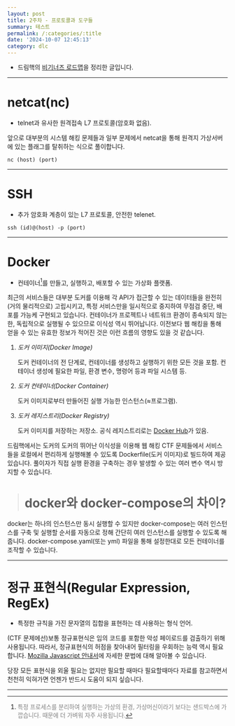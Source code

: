 ```yaml
---
layout: post
title: 2주차 - 프로토콜과 도구들
summary: 테스트
permalink: /:categories/:title
date: '2024-10-07 12:45:13'
category: dlc
---
```


* 드림핵의 [비기너즈 로드맵](https://dreamhack.io/lecture/courses/435)을 정리한 글입니다.

---

# netcat(nc)

* telnet과 유사한 원격접속 L7 프로토콜(암호화 없음).

앞으로 대부분의 시스템 해킹 문제들과 일부 문제에서 netcat을 통해 원격지 가상서버에 있는 플래그를 탈취하는 식으로 풀이합니다.

```
nc (host) (port)
```

---

# SSH

* 추가 암호화 계층이 있는 L7 프로토콜, 안전한 telenet.

```
ssh (id)@(host) -p (port)
```

---

# Docker

* 컨테이너[^1]를 만들고, 실행하고, 배포할 수 있는 가상화 플랫폼.

최근의 서비스들은 대부분 도커를 이용해 각 API가 접근할 수 있는 데이터들을 완전히(거의 물리적으로) 고립시키고, 특정 서비스만을 일시적으로 중지하여 무점검 중단, 배포를 가능케 구현되고 있습니다. 컨테이너가 프로젝트나 네트워크 환경이 종속되지 않는 한, 독립적으로 실행될 수 있으므로 이식성 역시 뛰어납니다. 이전보다 웹 해킹을 통해 얻을 수 있는 유효한 정보가 적어진 것은 이런 흐름의 영향도 있을 것 같습니다.

1. *도커 이미지(Docker Image)*

    도커 컨테이너의 전 단계로, 컨테이너를 생성하고 실행하기 위한 모든 것을 포함. 컨테이너 생성에 필요한 파일, 환경 변수, 명령어 등과 파일 시스템 등.

2. *도커 컨테이너(Docker Container)*
    
    도커 이미지로부터 만들어진 실행 가능한 인스턴스(≈프로그램).

3. *도커 레지스트리(Docker Registry)*

    도커 이미지를 저장하는 저장소. 공식 레지스트리로는 [Docker Hub](https://hub.docker.com/)가 있음.


드림핵에서는 도커의 도커의 뛰어난 이식성을 이용해 웹 해킹 CTF 문제들에서 서비스들을 로컬에서 편리하게 실행해볼 수 있도록 Dockerfile(도커 이미지)로 빌드하여 제공 있습니다.
풀이자가 직접 실행 환경을 구축하는 경우 발생할 수 있는 여러 변수 역시 방지할 수 있습니다.

> # docker와 docker-compose의 차이?
docker는 하나의 인스턴스만 동시 실행할 수 있지만 docker-compose는 여러 인스턴스를 구축 및 실행할 순서를 자동으로 정해 간단히 여러 인스턴스를 실행할 수 있도록 해줍니다. docker-compose.yaml(또는 yml) 파일을 통해 설정한대로 모든 컨테이너를 조작할 수 있습니다.

---

# 정규 표현식(Regular Expression, RegEx)

* 특정한 규칙을 가진 문자열의 집합을 표현하는 데 사용하는 형식 언어.

(CTF 문제에선)보통 정규표현식은 임의 코드를 포함한 악성 페이로드를 검출하기 위해 사용됩니다. 따라서, 정규표현식의 허점을 찾아내어 필터링을 우회하는 능력 역시 필요합니다. [Mozilla Javascript 안내서](https://developer.mozilla.org/ko/docs/Web/JavaScript/Guide/Regular_expressions)에 자세한 문법에 대해 알아볼 수 있습니다.

당장 모든 표현식을 외울 필요는 없지만 필요할 때마다 필요할때마다 자료를 참고하면서 천천히 익혀가면 언젠가 반드시 도움이 되지 싶습니다.

---
<!-- 각주 -->
[^1]: <span style="color:gray; font-size:95%;">특정 프로세스를 분리하여 실행하는 가상의 환경, 가상머신이라기 보다는 샌드박스에 가깝습니다. 때문에 더 가벼워 자주 사용됩니다.</span>